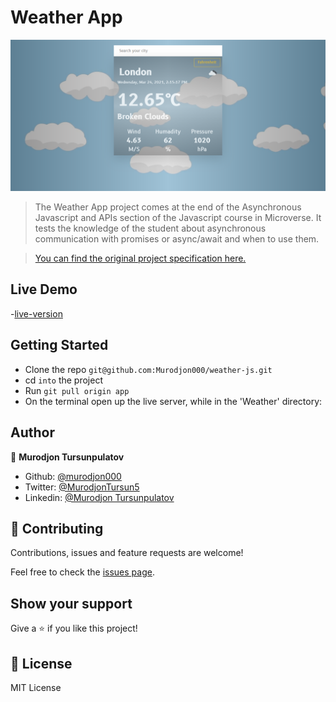 # Weather App

![Weather App](./dist/image.png)

> The Weather App project comes at the end of the Asynchronous Javascript and APIs section of the Javascript course in Microverse. It tests the knowledge of the student about asynchronous communication with promises or async/await and when to use them.

> [You can find the original project specification here.](https://www.theodinproject.com/courses/javascript/lessons/weather-app)

## Live Demo

-[live-version](https://uzbek-kitchen.netlify.app/)

## Getting Started

- Clone the repo `git@github.com:Murodjon000/weather-js.git`
- cd `into` the project
- Run `git pull origin app`
- On the terminal open up the live server, while in the 'Weather' directory:

## Author

👤 **Murodjon Tursunpulatov**

- Github: [@murodjon000](https://github.com/murodjon000)
- Twitter: [@MurodjonTursun5](https://twitter.com/MurodjonTursun5)
- Linkedin: [@Murodjon Tursunpulatov](https://www.linkedin.com/in/murodjon-tursunpulatov-5189481b3/)

## 🤝 Contributing

Contributions, issues and feature requests are welcome!

Feel free to check the [issues page](issues/).

## Show your support

Give a ⭐️ if you like this project!

## 📝 License

MIT License
